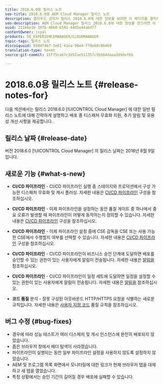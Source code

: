 ```yaml
---
title: 2018.6.0용 릴리스 노트
seo-title: 2018.6.0용 AEM Cloud Manager 릴리스 노트
description: 클라우드 관리자 릴리스 2018.6.0에 대한 정보를 보려면 이 페이지를 클릭하십시오.
seo-description: AEM Cloud Manager 릴리스 2018.6.0에 대한 정보를 얻으려면 이 페이지를 따르십시오.
uuid: 211b6e1b-10fb-46b0-b591-44d5e44abd77
contentOwner: jsyal
products: SG_EXPERIENCEMANAGER/CLOUDMANAGER
topic-tags: 릴리스 노트
discoiquuid: 8584f467-3e61-41ea-98e4-f79e68c86469
translation-type: tm+mt
source-git-commit: 15f75ca67c3d52ae511357c5b564daaa3d9def6b

---
```



# 2018.6.0용 릴리스 노트 {#release-notes-for}

다음 섹션에서는 릴리스 2018.6.0 [!UICONTROL Cloud Manager] 에 대한 일반 릴리스 노트에 대해 간략하게 설명하고 배포 중 디스패처 무효화 지원, 추가 알림 및 유용성 개선 사항을 제공합니다.

## 릴리스 날짜 {#release-date}

버전 2018.6.0 [!UICONTROL Cloud Manager] 의 릴리스 날짜는 2018년 8월 9일입니다.

## 새로운 기능 {#what-s-new}

* **CI/CD 파이프라인** - CI/CD 파이프라인 실행 중 스테이지와 프로덕션에서 구성 가능한 디스패처 무효화 및 캐시 플러싱. 자세한 내용은 [CI/CD 파이프라인](configuring-pipeline.md) 구성을 참조하십시오.

* **CI/CD 파이프라인** - 이제 파이프라인을 설정하는 동안 품질 게이트 중 하나에서 중요 오류가 발생할 때 파이프라인이 어떻게 동작하는지 정의할 수 있습니다. 자세한 내용은 [CI/CD 파이프라인](configuring-pipeline.md) 구성을 참조하십시오.

* **CI/CD 파이프라인** - 이제 파이프라인 설정 중에 CSE 감독을 CSE 또는 사용 가능한 CSE에서 수행할지 여부를 선택할 수 있습니다. 자세한 내용은 [CI/CD 파이프라인](configuring-pipeline.md) 구성을 참조하십시오.

* **CI/CD 파이프라인** - CI/CD 파이프라인이 비즈니스 승인 단계에 도달하면 배포를 승인할 수 있는 권한이 있는 사용자에게 알림이 전송됩니다. 자세한 내용은 [알림을](notifications.md) 참조하십시오.

* **CI/CD 파이프라인** - CI/CD 파이프라인이 일정 세트에 도달하면 일정을 설정할 수 있는 권한이 있는 사용자에게 알림이 전송됩니다. 자세한 내용은 [알림을](notifications.md) 참조하십시오.

* **코드 품질** 분석 - 잘못 구성된 아웃바운드 HTTP/HTTPS 요청을 식별하는 새로운 규칙입니다. 자세한 내용은 [사용자 지정 코드](custom-code-quality-rules.md) 품질 규칙을 참조하십시오.

## 버그 수정 {#bug-fixes}

* 경우에 따라 성능 테스트가 여러 디스패처 및 게시 인스턴스에 완전히 배포되지 않았습니다.
* 좁은 브라우저 창에서 헤더 탐색이 사라졌습니다.
* 파이프라인이 실행되는 동안 일부 파이프라인 설정을 사용하지 않도록 설정하지 않았습니다.
* AEM 및 프로그램 목록 화면에서 모니터링에 대한 링크가 현재 브라우저 탭을 대체하고 새 탭을 열었습니다.
* 특정 상황에서는 승인 기간이 길어질 경우 배포에 실패할 수 있습니다.
